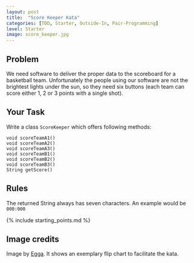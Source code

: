 ```yaml
---
layout: post
title:  "Score Keeper Kata"
categories: [TDD, Starter, Outside-In, Pair-Programming]
level: Starter
image: score_keeper.jpg 
---
```


## Problem

We need software to deliver the proper data to the scoreboard for a
basketball team. Unfortunately the people using our software are not
the brightest lights under the sun, so they need six buttons (each team
can score either 1, 2 or 3 points with a single shot).

## Your Task

Write a class `ScoreKeeper` which offers following methods:

    void scoreTeamA1()
    void scoreTeamA2()
    void scoreTeamA3()
    void scoreTeamB1()
    void scoreTeamB2()
    void scoreTeamB3()
    String getScore()

## Rules

The returned String always has seven characters. An example would be
`000:000`

{% include starting_points.md %}

## Image credits

Image by [Egga](https://github.com/eggstrema). It shows an exemplary flip chart to facilitate the kata.
